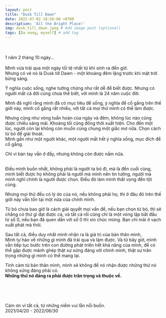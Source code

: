 ```yaml
---
layout: post
title: "Dusk Till Dawn"
date: 2022-07-02 18:58:00 +0700
description: 'All the Bright Place!'
img: dusk_till_dawn.jpeg # Add image post (optional)
tags: [Da nang, myself] # add tag
---
```

<br>
<br>
1 năm 2 tháng 10 ngày...
<br>
<br>
Mình vừa trải qua một ngày tồi tệ nhất từ khi sinh ra đến giờ.
<br>
Nhưng có vẻ nó là Dusk till Dawn - một khoảng đêm lặng trước khi mặt trời bừng sáng.
<br>

Ý nghĩa cuộc sống, nghe tưởng chừng như rất dễ để biết được. Nhưng có người mất cả đời cũng chưa thể biết, với mình là 24 năm cuộc đời.

Mình đã nghĩ rằng mình đã có mục tiêu để sống, ý nghĩa để cố gắng trên thế giới này, mình cố gắng rất nhiều, với tất cả mọi thứ mình có thể làm được.

Nhưng cũng như vòng tuần hoàn của ngày và đêm, không lúc nào cũng được chiếu sáng mãi. Khoảng tối cũng đồng thời xuất hiện.
Cho đến một lúc, người còn lại không còn muốn cùng chung một giấc mơ nữa. Chọn cách từ bỏ để giải thoát.
<br>
Mình gần như một người khác, một người mất hết ý nghĩa sống, mục đích để cố gắng.
<br>

Chỉ vì bàn tay vẫn ở đấy, nhưng không còn được nắm nữa.
<br>
<br>

Điều mình buồn nhất, không phải là người ta bỏ đi, mà là đến cuối cùng, mình biết được họ không phải là người mà mình nên tin tưởng, người mà mình nghĩ chính là người được chọn. Điều đó làm mình thất vọng đến tột cùng.

Nhưng mọi thứ đều có lý do của nó, nếu không phải họ, thì ở đâu đó trên thế giới này vẫn tồn tại một nửa của chính mình.

Từ bỏ chưa bao giờ là cách giải quyết mọi vấn đề, nếu bạn chọn từ bỏ, thì sẽ chẳng có thứ gì đạt được cả, và tất cả rồi cũng chỉ là một vòng lặp bắt đầu từ số 0, nếu bạn đã quen dần với số 0 thì xin chúc mừng. Bạn chỉ mãi ở vạch xuất phát mà thôi.

Sau tất cả, điều duy nhất mình nhận ra là giá trị của bản thân mình,
<br>
Mình tự hào về những gì mình đã trải qua và làm được. Và từ bây giờ, mình vẫn tiếp tục bước trên con đường phát triển hết khả năng của mình,
để có thể gặp được mảnh ghép thật sự xứng đáng với chính mình, thật sự trân trọng những gì mình có thể mang lại.

Tình cảm từ bản thân mình, mình sẽ không để nó nhận được những thứ nó không xứng đáng phải có.
<br>
**Những thứ nó đáng ra phải được trân trọng và thuộc về.**
<br>
<br>

<br>
<br>

<p class="right">
Cảm ơn vì tất cả, từ những niềm vui lẫn nỗi buồn.
<br>
2021/04/20 - 2022/06/30
</p>
